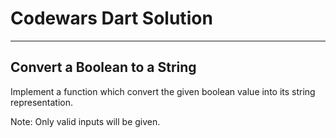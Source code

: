 # Codewars Dart Solution
---
## Convert a Boolean to a String

Implement a function which convert the given boolean value into its string representation.

Note: Only valid inputs will be given.
